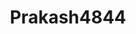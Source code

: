 ---
title: Prakash4844
github: https://github.com/Prakash4844
mode: dark
transition: 1s
score: 72.3
archetype:
- Badges | Tags | Icons
- Little Bit of Everything
---